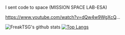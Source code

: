 I sent code to space (MISSION SPACE LAB-ESA)                                                          

https://www.youtube.com/watch?v=dQw4w9WgXcQ...

![FreakTSG's github stats](https://github-readme-stats.vercel.app/api?username=FreakTSG)
[![Top Langs](https://github-readme-stats.vercel.app/api/top-langs/?username=FreakTSG)](https://github.com/FreakTSG/github-readme-stats)



 
